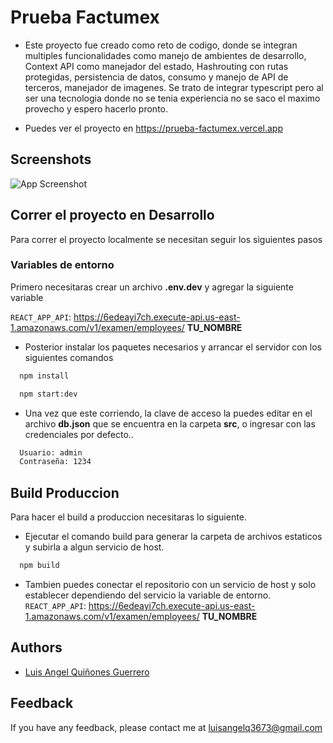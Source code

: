 # Prueba Factumex

- Este proyecto fue creado como reto de codigo, donde se integran multiples funcionalidades como manejo de ambientes de desarrollo, Context API como manejador del estado, Hashrouting con rutas protegidas, persistencia de datos, consumo y manejo de API de terceros, manejador de imagenes.
Se trato de integrar typescript pero al ser una tecnologia donde no se tenia experiencia no se saco el maximo provecho y espero hacerlo pronto.

- Puedes ver el proyecto en https://prueba-factumex.vercel.app

## Screenshots
![App Screenshot](https://screenshot-proxy.netlify.app/f_avif,w_336/https://d33wubrfki0l68.cloudfront.net/6355b66cc6db690009f576d6/screenshot_2022-10-23-21-47-57-0000.png)

## Correr el proyecto en Desarrollo
Para correr el proyecto localmente se necesitan seguir los siguientes pasos
### Variables de entorno
 
Primero necesitaras crear un archivo **.env.dev** y agregar la siguiente variable

`REACT_APP_API`: https://6edeayi7ch.execute-api.us-east-1.amazonaws.com/v1/examen/employees/ **TU_NOMBRE**

- Posterior instalar los paquetes necesarios y arrancar el servidor con los siguientes comandos
```bash
  npm install

  npm start:dev
```

- Una vez que este corriendo, la clave de acceso la puedes editar en el archivo **db.json** que se encuentra en la carpeta **src**, o ingresar con las credenciales por defecto..

```bash
  Usuario: admin
  Contraseña: 1234
```


## Build Produccion
Para hacer el build a produccion necesitaras lo siguiente.

- Ejecutar el comando build para generar la carpeta de archivos estaticos y subirla a algun servicio de host.



```bash
  npm build
```

- Tambien puedes conectar el repositorio con un servicio de host y solo establecer dependiendo del servicio la variable de entorno.
`REACT_APP_API`: https://6edeayi7ch.execute-api.us-east-1.amazonaws.com/v1/examen/employees/ **TU_NOMBRE**

  
## Authors

- [Luis Angel Quiñones Guerrero](https://github.com/luisangelq)

  
## Feedback

If you have any feedback, please contact me at luisangelq3673@gmail.com
